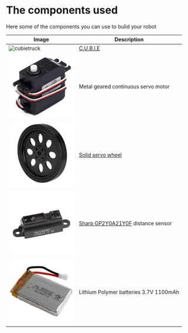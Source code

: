 # The components used 

Here some of the components you can use to bulid your robot

| Image                    | Description                                                
|--------------------------|--------------------------------------------------------------------------|
| ![cubietruck](img/cubietruck_03.png) | [C.U.B.I.E](https://www.newit.co.uk/shop/CubieTruck_Complete)| 
| ![Servo](img/mservo.png) | Metal geared continuous servo motor                                      |
| ![Servo](img/wheel.png)  | [Solid servo wheel](http://bit.ly/1UIPs3U)                               |
| ![Sharp](img/sharp.png)  | [Sharp GP2Y0A21Y0F](http://bit.ly/25U6HVd) distance sensor               |
| ![LiPo batteries](img/lipo.png) | Lithium Polymer batteries 3.7V 1100mAh                            |



